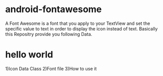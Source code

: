 # android-fontawesome
A Font Awesome is a font that you apply to your TextView and set the specific value to text in order to display the icon instead of text.
Basically this Repositry provide you following Data.

<h1>hello world</h1>

   1)Icon Data Class
   2)Font file
   3)How to use it
